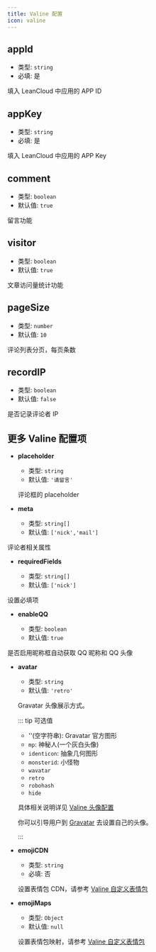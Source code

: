 ```yaml
---
title: Valine 配置
icon: valine
---
```


## appId

- 类型: `string`
- 必填: 是

填入 LeanCloud 中应用的 APP ID

## appKey

- 类型: `string`
- 必填: 是

填入 LeanCloud 中应用的 APP Key

## comment

- 类型: `boolean`
- 默认值: `true`

留言功能

## visitor

- 类型: `boolean`
- 默认值: `true`

文章访问量统计功能

## pageSize

- 类型: `number`
- 默认值: `10`

评论列表分页，每页条数

## recordIP

- 类型: `boolean`
- 默认值: `false`

是否记录评论者 IP

## 更多 Valine 配置项

- **placeholder**

  - 类型: `string`
  - 默认值: `'请留言'`

  评论框的 placeholder

- **meta**

  - 类型: `string[]`
  - 默认值: `['nick','mail']`

评论者相关属性

- **requiredFields**

  - 类型: `string[]`
  - 默认值: `['nick']`

设置必填项

- **enableQQ**

  - 类型: `boolean`
  - 默认值: `true`

是否启用昵称框自动获取 QQ 昵称和 QQ 头像

- **avatar**

  - 类型: `string`
  - 默认值: `'retro'`

  Gravatar 头像展示方式。

  ::: tip 可选值

  - ''(空字符串): Gravatar 官方图形
  - `mp`: 神秘人(一个灰白头像)
  - `identicon`: 抽象几何图形
  - `monsterid`: 小怪物
  - `wavatar`
  - `retro`
  - `robohash`
  - `hide`

  具体相关说明详见 [Valine 头像配置](https://valine.js.org/avatar.html)

  你可以引导用户到 [Gravatar](http://cn.gravatar.com/) 去设置自己的头像。

  :::

- **emojiCDN**

  - 类型: `string`
  - 必填: 否

  设置表情包 CDN，请参考 [Valine 自定义表情包](https://valine.js.org/emoji.html)

- **emojiMaps**

  - 类型: `Object`
  - 默认值: `null`

  设置表情包映射，请参考 [Valine 自定义表情包](https://valine.js.org/emoji.html)

